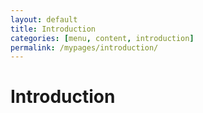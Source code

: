 ```yaml
---
layout: default
title: Introduction
categories: [menu, content, introduction]
permalink: /mypages/introduction/
---
```


# Introduction
